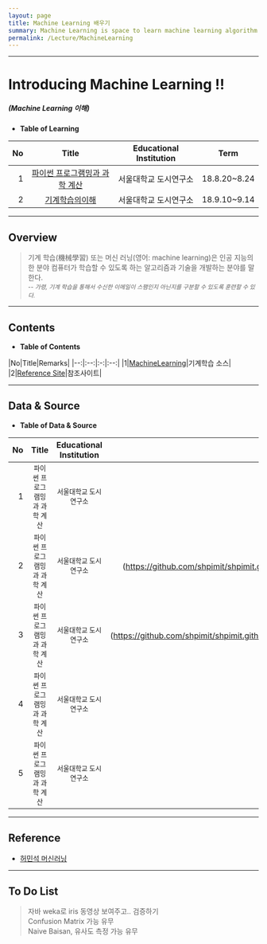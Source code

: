 ```yaml
---
layout: page
title: Machine Learning 배우기
summary: Machine Learning is space to learn machine learning algorithm & theory.
permalink: /Lecture/MachineLearning
---
```


---

<!-- $theme: gaia -->
<!-- *template: gaia -->
<!-- page_number: false -->

# Introducing Machine Learning !!
##### (Machine Learning 이해)

<!-- *template: invert -->
<!-- page_number: true -->

* **Table of Learning**

|No|Title|Educational Institution|Term|
|--:|:-:|:-:|:--:|
|1|[파이썬 프로그램밍과 과학 계산](/Lecture/MachineLearning)|서울대학교 도시연구소|18.8.20~8.24|
|2|[기계학습의이해](/Lecture/MachineLearning)|서울대학교 도시연구소|18.9.10~9.14|

---

<!-- $theme: gaia -->
<!-- page_number: true -->

## Overview

> 기계 학습(機械學習) 또는 머신 러닝(영어: machine learning)은 인공 지능의 한 분야
> 컴퓨터가 학습할 수 있도록 하는 알고리즘과 기술을 개발하는 분야를 말한다.    
> <small>-- *가령, 기계 학습을 통해서 수신한 이메일이 스팸인지 아닌지를 구분할 수 있도록 훈련할 수 있다.* </small>

---

<!-- *template: invert -->
<a name="contents"/>

## Contents

* **Table of Contents**   

|No|Title|Remarks|
|--:|:--:|:-:|:--:|
|1|[MachineLearning](#data)|기계학습 소스|
|2|[Reference Site](#reference)|참조사이트|

---

<!-- *template: invert -->
<a name="data"/>

## Data & Source

* **Table of Data & Source**   

|No|Title|Educational Institution|Source|Remarks|
|--:|:-:|:-:|:-:|:--|
|1|<small>파이썬 프로그램밍과 과학 계산</small>|<small>서울대학교 도시연구소</small>|[가우시안 소거법](https://github.com/shpimit/shpimit.github.io/tree/master/blog/MachineLearning/src/Day2_Gaussian_Elimination_example.ipynb)|Gaussian_Elimination|
|2|<small>파이썬 프로그램밍과 과학 계산</small>|<small>서울대학교 도시연구소</small>|[최소제곱법](https://github.com/shpimit/shpimit.github.io/tree/master/blog/MachineLearning/src/Day3_Least Squares and QR.ipynb)|Least Squares and QR|
|3|<small>파이썬 프로그램밍과 과학 계산</small>|<small>서울대학교 도시연구소</small>|[서포터벡터머신](https://github.com/shpimit/shpimit.github.io/tree/master/blog/MachineLearning/src/Day4_Eigenvalues and SVD.ipynb)|SVD|
|4|<small>파이썬 프로그램밍과 과학 계산</small>|<small>서울대학교 도시연구소</small>|[KNN](https://github.com/shpimit/shpimit.github.io/tree/master/blog/MachineLearning/src/Day5_KNN_example.ipynb)|KNN|
|5|<small>파이썬 프로그램밍과 과학 계산</small>|<small>서울대학교 도시연구소</small>|[PCA](https://github.com/shpimit/shpimit.github.io/tree/master/blog/MachineLearning/src/Day5_PCA_example.ipynb)|PCA|

---

<!-- *template: invert -->
<a name="site"/>

## Reference

* [허민석 머신러닝](https://youtu.be/hO9SVW6nnhM)

---

<!-- *template: invert -->
<a name="machine"/>

## To Do List

> 자바 weka로  iris 동영상 보여주고.. 검증하기  
> Confusion Matrix 가능 유무  
> Naive Baisan, 유사도 측정 가능 유무  
